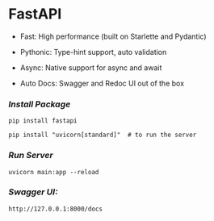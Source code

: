 # FastAPI

* Fast: High performance (built on Starlette and Pydantic)

* Pythonic: Type-hint support, auto validation

* Async: Native support for async and await

* Auto Docs: Swagger and Redoc UI out of the box


### *Install Package*

```
pip install fastapi

pip install "uvicorn[standard]"  # to run the server
```

### *Run Server*

`uvicorn main:app --reload`


### *Swagger UI:*

`http://127.0.0.1:8000/docs`
